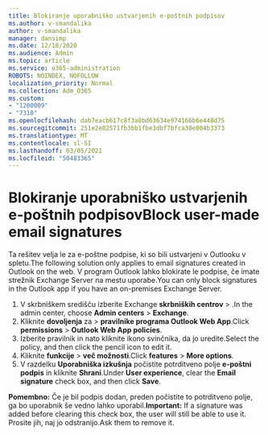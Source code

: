 ```yaml
---
title: Blokiranje uporabniško ustvarjenih e-poštnih podpisov
ms.author: v-smandalika
author: v-smandalika
manager: dansimp
ms.date: 12/18/2020
ms.audience: Admin
ms.topic: article
ms.service: o365-administration
ROBOTS: NOINDEX, NOFOLLOW
localization_priority: Normal
ms.collection: Adm_O365
ms.custom:
- "1200009"
- "7310"
ms.openlocfilehash: dab7eacb617c8f3a8bd63634e974166b6e448d75
ms.sourcegitcommit: 251e2e82571fb3bb1fbe3dbf7bfca30e004b3373
ms.translationtype: MT
ms.contentlocale: sl-SI
ms.lasthandoff: 03/05/2021
ms.locfileid: "50483365"
---
```

# <a name="block-user-made-email-signatures"></a><span data-ttu-id="35087-102">Blokiranje uporabniško ustvarjenih e-poštnih podpisov</span><span class="sxs-lookup"><span data-stu-id="35087-102">Block user-made email signatures</span></span>

<span data-ttu-id="35087-103">Ta rešitev velja le za e-poštne podpise, ki so bili ustvarjeni v Outlooku v spletu.</span><span class="sxs-lookup"><span data-stu-id="35087-103">The following solution only applies to email signatures created in Outlook on the web.</span></span> <span data-ttu-id="35087-104">V program Outlook lahko blokirate le podpise, če imate strežnik Exchange Server na mestu uporabe.</span><span class="sxs-lookup"><span data-stu-id="35087-104">You can only block signatures in the Outlook app if you have an on-premises Exchange Server.</span></span>

1. <span data-ttu-id="35087-105">V skrbniškem središču izberite Exchange **skrbniških centrov**  >  .</span><span class="sxs-lookup"><span data-stu-id="35087-105">In the admin center, choose **Admin centers** > **Exchange**.</span></span>
2. <span data-ttu-id="35087-106">Kliknite **dovoljenja** za  >  **pravilnike programa Outlook Web App**.</span><span class="sxs-lookup"><span data-stu-id="35087-106">Click **permissions** > **Outlook Web App policies**.</span></span>
3. <span data-ttu-id="35087-107">Izberite pravilnik in nato kliknite ikono svinčnika, da jo uredite.</span><span class="sxs-lookup"><span data-stu-id="35087-107">Select the policy, and then click the pencil icon to edit it.</span></span>
4. <span data-ttu-id="35087-108">Kliknite **funkcije**  >  **več možnosti**.</span><span class="sxs-lookup"><span data-stu-id="35087-108">Click **features** > **More options**.</span></span>
5. <span data-ttu-id="35087-109">V razdelku **Uporabniška izkušnja** počistite potrditveno polje **e-poštni podpis** in kliknite **Shrani**.</span><span class="sxs-lookup"><span data-stu-id="35087-109">Under **User experience**, clear the **Email signature** check box, and then click **Save**.</span></span>

<span data-ttu-id="35087-110">**Pomembno:** Če je bil podpis dodan, preden počistite to potrditveno polje, ga bo uporabnik še vedno lahko uporabil.</span><span class="sxs-lookup"><span data-stu-id="35087-110">**Important:** If a signature was added before clearing this check box, the user will still be able to use it.</span></span> <span data-ttu-id="35087-111">Prosite jih, naj jo odstranijo.</span><span class="sxs-lookup"><span data-stu-id="35087-111">Ask them to remove it.</span></span>
